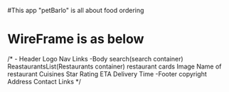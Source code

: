 #This app "petBarlo" is all about food ordering

# WireFrame is as below
/* 
    - Header
        Logo
        Nav Links
    -Body
        search(search container)
        ReastaurantsList(Restaurants container)
            restaurant cards
                Image
                Name of restaurant
                Cuisines
                Star Rating
                ETA
                Delivery Time
    -Footer
        copyright
        Address
        Contact
        Links
*/